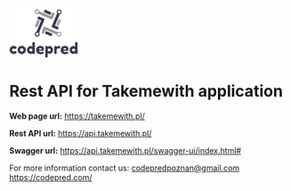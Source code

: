 ![img.png](img.png)

# Rest API for Takemewith application

**Web page url:**
https://takemewith.pl/

**Rest API url:**
https://api.takemewith.pl/

**Swagger url:**
https://api.takemewith.pl/swagger-ui/index.html#



For more information contact us:
codepredpoznan@gmail.com
https://codepred.com/